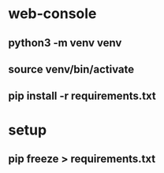 # web-console

## python3 -m venv venv
## source venv/bin/activate
## pip install -r requirements.txt


# setup 
## pip freeze > requirements.txt
